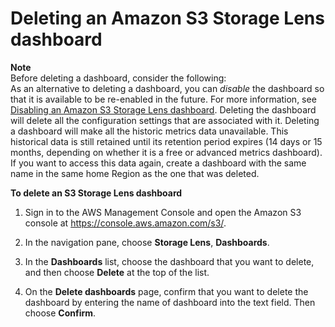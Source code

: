 # Deleting an Amazon S3 Storage Lens dashboard<a name="storage_lens_console_deleting"></a>

**Note**  
 Before deleting a dashboard, consider the following:  
As an alternative to deleting a dashboard, you can *disable* the dashboard so that it is available to be re\-enabled in the future\. For more information, see [Disabling an Amazon S3 Storage Lens dashboard](storage_lens_console_disabling.md)\.
Deleting the dashboard will delete all the configuration settings that are associated with it\.
 Deleting a dashboard will make all the historic metrics data unavailable\. This historical data is still retained until its retention period expires \(14 days or 15 months, depending on whether it is a free or advanced metrics dashboard\)\. If you want to access this data again, create a dashboard with the same name in the same home Region as the one that was deleted\.

**To delete an S3 Storage Lens dashboard**

1. Sign in to the AWS Management Console and open the Amazon S3 console at [https://console\.aws\.amazon\.com/s3/](https://console.aws.amazon.com/s3/)\.

1. In the navigation pane, choose **Storage Lens**, **Dashboards**\.

1. In the **Dashboards** list, choose the dashboard that you want to delete, and then choose **Delete** at the top of the list\.

1. On the **Delete dashboards** page, confirm that you want to delete the dashboard by entering the name of dashboard into the text field\. Then choose **Confirm**\. 
